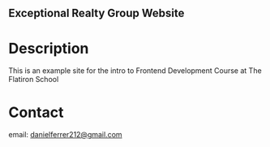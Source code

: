 Exceptional Realty Group Website
---

# Description

This is an example site for the intro to Frontend Development Course at The Flatiron School

# Contact

email: danielferrer212@gmail.com